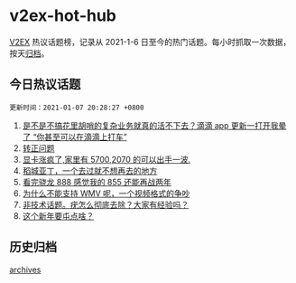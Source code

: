 # v2ex-hot-hub

[V2EX](https://www.v2ex.com/) 热议话题榜，记录从 2021-1-6 日至今的热门话题。每小时抓取一次数据，按天[归档](./archives)。

## 今日热议话题

`更新时间：2021-01-07 20:28:27 +0800`

1. [是不是不搞花里胡哨的复杂业务就真的活不下去？滴滴 app 更新一打开我晕了 “你甚至可以在滴滴上打车”](https://www.v2ex.com/t/742521)
1. [转正问题](https://www.v2ex.com/t/742412)
1. [显卡涨疯了,家里有 5700,2070 的可以出手一波.](https://www.v2ex.com/t/742427)
1. [稻城亚丁，一个去过就不想再去的地方](https://www.v2ex.com/t/742310)
1. [看完骁龙 888 感觉我的 855 还能再战两年](https://www.v2ex.com/t/742386)
1. [为什么不能支持 WMV 呢，一个视频格式的争吵](https://www.v2ex.com/t/742438)
1. [非技术话题。疣怎么彻底去除？大家有经验吗？](https://www.v2ex.com/t/742496)
1. [这个新年要屯点啥？](https://www.v2ex.com/t/742380)

## 历史归档

[archives](./archives)
